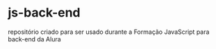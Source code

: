 # js-back-end
repositório criado para ser usado durante a Formação JavaScript para back-end da Alura
